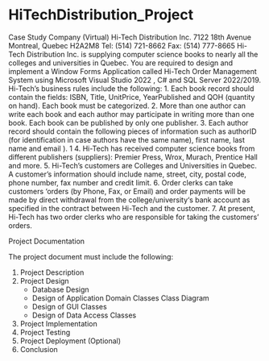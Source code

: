 # HiTechDistribution_Project

Case Study Company (Virtual) Hi-Tech Distribution Inc. 7122 18th Avenue Montreal, Quebec H2A2M8 Tel: (514) 721-8662 Fax: (514) 777-8665 Hi-Tech Distribution Inc. is supplying computer science books to nearly all the colleges and universities in Quebec. You are required to design and implement a Window Forms Application called Hi-Tech Order Management System using Microsoft Visual Studio 2022 , C# and SQL Server 2022/2019. Hi-Tech’s business rules include the following: 1.   Each book record should contain the fields: ISBN, Title, UnitPrice, YearPublished and QOH (quantity on hand). Each book must be categorized. 2.  More than one author can write each book and each author may participate in writing more than one book. Each book can be published by only one publisher. 3.   Each author record should contain the following pieces of information such as authorID (for identification in case authors have the same name), first name, last name and email ). 1      4.  Hi-Tech has received computer science books from different publishers (suppliers): Premier Press, Wrox, Murach, Prentice Hall and more.  5.   Hi-Tech’s customers are Colleges and Universities in Quebec. A customer’s information should include name, street, city, postal code, phone number, fax number and credit limit.  6.  Order clerks can take customers ‘orders (by Phone, Fax, or Email) and order payments will be made by direct withdrawal from the college/university‘s bank account as specified in the contract between Hi-Tech and the customer.  7.  At present, Hi-Tech has two order clerks who are responsible for taking the customers’ orders. 

Project Documentation 

The project document must include the following: 

1.   Project Description
2.   Project Design
     - Database Design
     - Design of Application Domain Classes Class Diagram
     - Design of GUI Classes
     - Design of Data Access Classes
3.   Project Implementation
4.   Project Testing
5.   Project Deployment (Optional)
6.   Conclusion 
